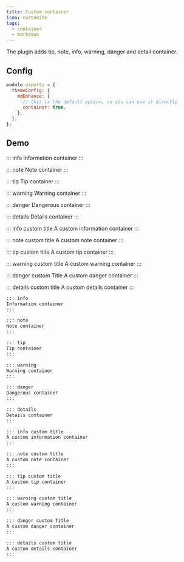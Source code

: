 ```yaml
---
title: Custom container
icon: customize
tags:
  - container
  - markdown
---
```


The plugin adds tip, note, info, warning, danger and detail container.

<!-- more -->

## Config

```js {5}
module.exports = {
  themeConfig: {
    mdEnhance: {
      // this is the default option, so you can use it directly
      container: true,
    },
  },
};
```

## Demo

::: info
Information container
:::

::: note
Note container
:::

::: tip
Tip container
:::

::: warning
Warning container
:::

::: danger
Dangerous container
:::

::: details
Details container
:::

::: info custom title
A custom information container
:::

::: note custom title
A custom note container
:::

::: tip custom title
A custom tip container
:::

::: warning custom title
A custom warning container
:::

::: danger custom Title
A custom danger container
:::

::: details custom title
A custom details container
:::

```md
::: info
Information container
:::

::: note
Note container
:::

::: tip
Tip container
:::

::: warning
Warning container
:::

::: danger
Dangerous container
:::

::: details
Details container
:::

::: info custom title
A custom information container
:::

::: note custom title
A custom note container
:::

::: tip custom title
A custom tip container
:::

::: warning custom title
A custom warning container
:::

::: danger custom Title
A custom danger container
:::

::: details custom title
A custom details container
:::
```
